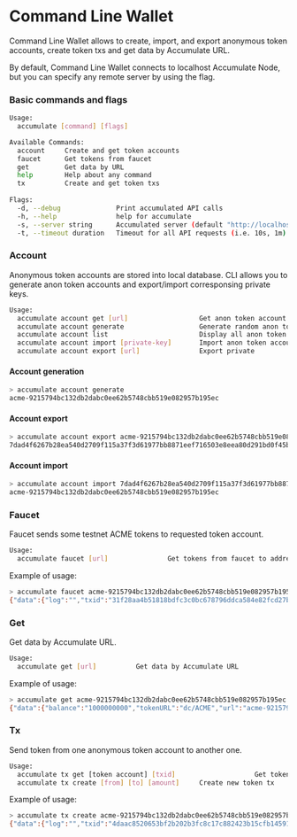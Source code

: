 # Command Line Wallet

Command Line Wallet allows to create, import, and export anonymous token accounts, create token txs and get data by Accumulate URL.

By default, Command Line Wallet connects to localhost Accumulate Node, but you can specify any remote server by using the flag.

### Basic commands and flags

```bash
Usage:
  accumulate [command] [flags]

Available Commands:
  account     Create and get token accounts
  faucet      Get tokens from faucet
  get         Get data by URL
  help        Help about any command
  tx          Create and get token txs
  
Flags:
  -d, --debug              Print accumulated API calls
  -h, --help               help for accumulate
  -s, --server string      Accumulated server (default "http://localhost:35554/v1")
  -t, --timeout duration   Timeout for all API requests (i.e. 10s, 1m) (default 5s)
```

### Account

Anonymous token accounts are stored into local database. CLI allows you to generate anon token accounts and export/import corresponsing private keys.

```bash
Usage:
  accumulate account get [url]                  Get anon token account by URL
  accumulate account generate                   Generate random anon token account
  accumulate account list                       Display all anon token accounts
  accumulate account import [private-key]       Import anon token account from private key hex
  accumulate account export [url]               Export private 
```

#### **Account generation**

```bash
> accumulate account generate
acme-9215794bc132db2dabc0ee62b5748cbb519e082957b195ec
```

#### Account export

```bash
> accumulate account export acme-9215794bc132db2dabc0ee62b5748cbb519e082957b195ec
7dad4f6267b28ea540d2709f115a37f3d61977bb8871eef716503e8eea80d291bd0f45b07503e29207c70c71317f3acdedeba7c6e6bf00ced2092440e2ceede2
```

#### Account import

```bash
> accumulate account import 7dad4f6267b28ea540d2709f115a37f3d61977bb8871eef716503e8eea80d291bd0f45b07503e29207c70c71317f3acdedeba7c6e6bf00ced2092440e2ceede2
acme-9215794bc132db2dabc0ee62b5748cbb519e082957b195ec
```

### Faucet

Faucet sends some testnet ACME tokens to requested token account.

```bash
Usage:
  accumulate faucet [url]               Get tokens from faucet to address
```

Example of usage:

```bash
> accumulate faucet acme-9215794bc132db2dabc0ee62b5748cbb519e082957b195ec
{"data":{"log":"","txid":"31f28aa4b51818bdfc3c0bc678796ddca584e82fcd27b8764eb6d25bd9141578"},"type":"faucet"}
```

### Get

Get data by Accumulate URL.

```bash
Usage:
  accumulate get [url]          Get data by Accumulate URL
```

Example of usage:

```bash
> accumulate get acme-9215794bc132db2dabc0ee62b5748cbb519e082957b195ec
{"data":{"balance":"1000000000","tokenURL":"dc/ACME","url":"acme-9215794bc132db2dabc0ee62b5748cbb519e082957b195ec/dc/ACME"},"type":"tokenAccount"}
```

### Tx

Send token from one anonymous token account to another one.

```bash
Usage:
  accumulate tx get [token account] [txid]                    Get token tx by token account and txid
  accumulate tx create [from] [to] [amount]     Create new token tx
```

Example of usage:

```bash
> accumulate tx create acme-9215794bc132db2dabc0ee62b5748cbb519e082957b195ec acme-c011b464035ee492553132350907bbdb2220be2322ececc5 10000
{"data":{"log":"","txid":"4daac8520653bf2b202b3fc8c17c882423b15cfb145917922b2d0b5731bbba0c"},"type":"tokenTx"}
```

